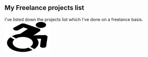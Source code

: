 ## My Freelance projects list
I've listed down the projects list which I've done on a freelance basis.
<img src="https://github.com/ajaymy/freelance-projects/blob/master/sample.svg" alt="Sample"	title="A Sample Pic" width="150" height="100" />
